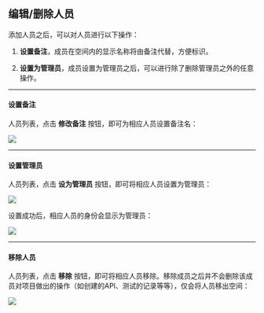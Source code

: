## 编辑/删除人员
添加人员之后，可以对人员进行以下操作：

1. **设置备注**，成员在空间内的显示名称将由备注代替，方便标识。

2. **设置为管理员**，成员设置为管理员之后，可以进行除了删除管理员之外的任意操作。

---

#### 设置备注
人员列表，点击 **修改备注** 按钮，即可为相应人员设置备注名：

![](http://data.eolinker.com/course/pIuzHuk278ede23b537861ed1c4a1a62088923eac6ec044)

---

#### 设置管理员
人员列表，点击 **设为管理员** 按钮，即可将相应人员设置为管理员：

![](http://data.eolinker.com/course/JFnMWYje07bfd1df6451e45ec025e127257b520dd516600)

设置成功后，相应人员的身份会显示为管理员：

![](http://data.eolinker.com/course/NTKFxrE94dc2dcce6b37f20fe8bfc02d488ea591eb0f0cc)

---

#### 移除人员
人员列表，点击 **移除** 按钮，即可将相应人员移除。移除成员之后并不会删除该成员对项目做出的操作（如创建的API、测试的记录等等），仅会将人员移出空间：

![](http://data.eolinker.com/course/C77wSXKb45a6ed06dac8e1aaf65a1257ac68413fae28421)